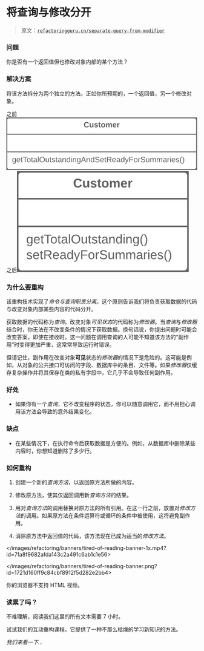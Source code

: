 # 将查询与修改分开

> 原文：[`refactoringguru.cn/separate-query-from-modifier`](https://refactoringguru.cn/separate-query-from-modifier)

### 问题

你是否有一个返回值但也修改对象内部的某个方法？

### 解决方案

将该方法拆分为两个独立的方法。正如你所预期的，一个返回值，另一个修改对象。

之前![将查询与修改分开 - 之前](img/b677d404e57bd619bcb7e6c70e82c178.png)之后![将查询与修改分开 - 之后](img/e57843da4ccd7e78aea0a90c2a1b9bbd.png)

### 为什么要重构

该重构技术实现了*命令与查询职责分离*。这个原则告诉我们将负责获取数据的代码与改变对象内部某些内容的代码分开。

获取数据的代码称为*查询*。改变对象*可见状态*的代码称为*修改器*。当*查询*与*修改器*结合时，你无法在不改变条件的情况下获取数据。换句话说，你提出问题时可能会改变答案，即使在接收时。这一问题在调用查询的人可能不知道该方法的“副作用”时变得更加严重，这常常导致运行时错误。

但请记住，副作用在改变对象**可见**状态的*修改器*的情况下是危险的。这可能是例如，从对象的公共接口可访问的字段、数据库中的条目、文件等。如果*修改器*仅缓存复杂操作并将其保存在类的私有字段中，它几乎不会导致任何副作用。

### 好处

+   如果你有一个*查询*，它不改变程序的状态，你可以随意调用它，而不用担心调用该方法会导致的意外结果变化。

### 缺点

+   在某些情况下，在执行命令后获取数据是方便的。例如，从数据库中删除某些内容时，你想知道删除了多少行。

### 如何重构

1.  创建一个新的*查询方法*，以返回原方法所做的内容。

1.  修改原方法，使其仅返回调用新*查询方法*的结果。

1.  用对*查询方法*的调用替换对原方法的所有引用。在这一行之前，放置对*修改方法*的调用。如果原方法在条件运算符或循环的条件中被使用，这将避免副作用。

1.  消除原方法中返回值的代码，该方法现在已成为适当的*修改方法*。

</images/refactoring/banners/tired-of-reading-banner-1x.mp4?id=7fa8f9682afda143c2a491c6ab1c1e56>

</images/refactoring/banners/tired-of-reading-banner.png?id=1721d160ff9c84cbf8912f5d282e2bb4>

你的浏览器不支持 HTML 视频。

### 读累了吗？

不难理解，阅读我们这里的所有文本需要 7 小时。

试试我们的互动重构课程。它提供了一种不那么枯燥的学习新知识的方法。

*我们来看一下…*
